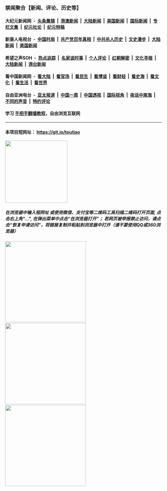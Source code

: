 ### 禁闻聚合【新闻、评论、历史等】

#### 大纪元新闻网 &nbsp;-&nbsp; [头条集锦](indexes/E头条集锦.md?t=03181731) &nbsp;|&nbsp; [港澳新闻](indexes/E港澳新闻.md?t=03181731)  &nbsp;|&nbsp; [大陆新闻](indexes/E大陆新闻.md?t=03181731) &nbsp;|&nbsp; [美国新闻](indexes/E美国新闻.md?t=03181731) &nbsp;|&nbsp; [国际新闻](indexes/E国际新闻.md?t=03181731) &nbsp;|&nbsp; [专栏文集](indexes/E专栏文集.md?t=03181731) &nbsp;|&nbsp; [纪元社论](indexes/E纪元社论.md?t=03181731) &nbsp;|&nbsp; [纪元特稿](indexes/E纪元特稿.md?t=03181731) 

#### 新唐人电视台 &nbsp;-&nbsp; [中国时局](indexes/N中国时局.md?t=03181731) &nbsp;|&nbsp; [共产党百年真相](indexes/N共产党百年真相.md?t=03181731) &nbsp;|&nbsp; [中共杀人历史](indexes/N中共杀人历史.md?t=03181731) &nbsp;|&nbsp; [文史漫步](indexes/N文史漫步.md?t=03181731) &nbsp;|&nbsp; [大陆新闻](indexes/N大陆新闻.md?t=03181731) &nbsp;|&nbsp; [美国新闻](indexes/N美国新闻.md?t=03181731)

#### 希望之声SOH &nbsp;-&nbsp; [热点追踪](indexes/H热点追踪.md?t=03181731) &nbsp;|&nbsp; [名家谈时事](indexes/H名家谈时事.md?t=03181731) &nbsp;|&nbsp; [个人评论](indexes/H个人评论.md?t=03181731)  &nbsp;|&nbsp; [红朝解密](indexes/H红朝解密.md?t=03181731) &nbsp;|&nbsp; [文化寻根](indexes/H文化寻根.md?t=03181731) &nbsp;|&nbsp; [大陆新闻](indexes/H大陆新闻.md?t=03181731) &nbsp;|&nbsp; [港台新闻](indexes/H港台新闻.md?t=03181731)

#### 看中国新闻网 &nbsp;-&nbsp; [看大陆](indexes/S看大陆.md?t=03181731) &nbsp;|&nbsp; [看官场](indexes/S看官场.md?t=03181731) &nbsp;|&nbsp; [看民生](indexes/S看民生.md?t=03181731)  &nbsp;|&nbsp; [看博谈](indexes/S看博谈.md?t=03181731) &nbsp;|&nbsp; [看财经](indexes/S看财经.md?t=03181731) &nbsp;|&nbsp; [看史海](indexes/S看史海.md?t=03181731) &nbsp;|&nbsp; [看文化](indexes/S看文化.md?t=03181731) &nbsp;|&nbsp; [看生活](indexes/S看生活.md?t=03181731) &nbsp;|&nbsp; [看世界](indexes/S看世界.md?t=03181731)

#### 自由亚洲电台 &nbsp;-&nbsp; [亚太报道](indexes/R亚太报道.md?t=03181731) &nbsp;|&nbsp; [中国一周](indexes/R中国一周.md?t=03181731) &nbsp;|&nbsp; [中国透视](indexes/R中国透视.md?t=03181731)  &nbsp;|&nbsp; [国际视角](indexes/R国际视角.md?t=03181731) &nbsp;|&nbsp; [夜话中南海](indexes/R夜话中南海.md?t=03181731) &nbsp;|&nbsp; [不同的声音](indexes/R不同的声音.md?t=03181731) &nbsp;|&nbsp; [特约评论](indexes/R特约评论.md?t=03181731)

#### 学习 [手把手翻墙教程](https://github.com/gfw-breaker/guides/wiki)，自由浏览互联网

----

#### 本项目短网址： https://git.io/toutiao
<img src="https://raw.githubusercontent.com/gfw-breaker/banned-news/master/scripts/img/qr.png" width="200px"/>  

##### 在浏览器中输入短网址 或使用微信、支付宝等二维码工具扫描二维码打开页面, 点击右上角"...", 在弹出菜单中点击“在浏览器打开”； 若网页被举报禁止访问，请点击“恢复申请访问”，将链接复制并粘贴到浏览器中打开（请不要使用QQ或360浏览器）

<img src="https://raw.githubusercontent.com/gfw-breaker/banned-news/master/scripts/img/1.png" width="260px"/> &nbsp; <img src="https://raw.githubusercontent.com/gfw-breaker/banned-news/master/scripts/img/2.png" width="260px"/> &nbsp; <img src="https://raw.githubusercontent.com/gfw-breaker/banned-news/master/scripts/img/3.png" width="260px"/>
